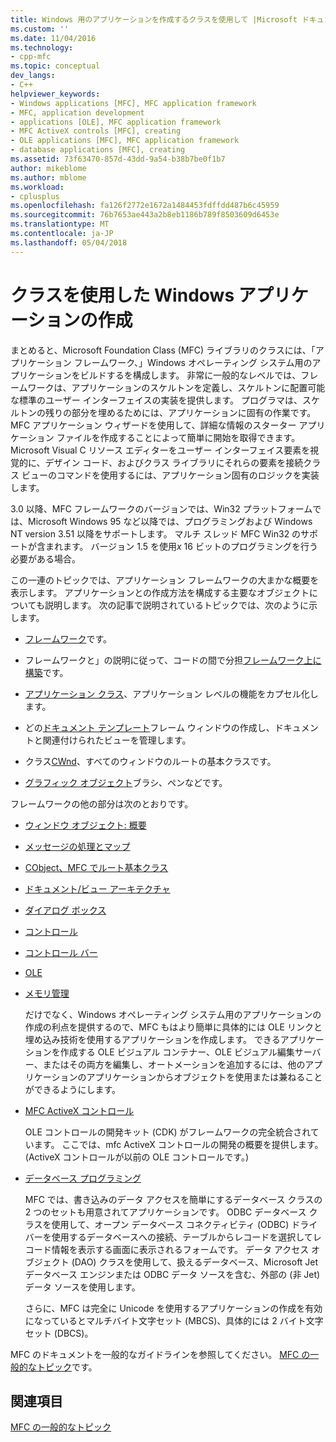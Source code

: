 ```yaml
---
title: Windows 用のアプリケーションを作成するクラスを使用して |Microsoft ドキュメント
ms.custom: ''
ms.date: 11/04/2016
ms.technology:
- cpp-mfc
ms.topic: conceptual
dev_langs:
- C++
helpviewer_keywords:
- Windows applications [MFC], MFC application framework
- MFC, application development
- applications [OLE], MFC application framework
- MFC ActiveX controls [MFC], creating
- OLE applications [MFC], MFC application framework
- database applications [MFC], creating
ms.assetid: 73f63470-857d-43dd-9a54-b38b7be0f1b7
author: mikeblome
ms.author: mblome
ms.workload:
- cplusplus
ms.openlocfilehash: fa126f2772e1672a1484453fdffdd487b6c45959
ms.sourcegitcommit: 76b7653ae443a2b8eb1186b789f8503609d6453e
ms.translationtype: MT
ms.contentlocale: ja-JP
ms.lasthandoff: 05/04/2018
---
```

# <a name="using-the-classes-to-write-applications-for-windows"></a>クラスを使用した Windows アプリケーションの作成
まとめると、Microsoft Foundation Class (MFC) ライブラリのクラスには、「アプリケーション フレームワーク、」Windows オペレーティング システム用のアプリケーションをビルドするを構成します。 非常に一般的なレベルでは、フレームワークは、アプリケーションのスケルトンを定義し、スケルトンに配置可能な標準のユーザー インターフェイスの実装を提供します。 プログラマは、スケルトンの残りの部分を埋めるためには、アプリケーションに固有の作業です。 MFC アプリケーション ウィザードを使用して、詳細な情報のスターター アプリケーション ファイルを作成することによって簡単に開始を取得できます。 Microsoft Visual C リソース エディターをユーザー インターフェイス要素を視覚的に、デザイン コード、およびクラス ライブラリにそれらの要素を接続クラス ビューのコマンドを使用するには、アプリケーション固有のロジックを実装します。  
  
 3.0 以降、MFC フレームワークのバージョンでは、Win32 プラットフォームでは、Microsoft Windows 95 など以降では、プログラミングおよび Windows NT version 3.51 以降をサポートします。 マルチ スレッド MFC Win32 のサポートが含まれます。 バージョン 1.5 を使用*x* 16 ビットのプログラミングを行う必要がある場合。  
  
 この一連のトピックでは、アプリケーション フレームワークの大まかな概要を表示します。 アプリケーションとの作成方法を構成する主要なオブジェクトについても説明します。 次の記事で説明されているトピックでは、次のように示します。  
  
-   [フレームワーク](../mfc/framework-mfc.md)です。  
  
-   フレームワークと」の説明に従って、コードの間で分担[フレームワーク上に構築](../mfc/building-on-the-framework.md)です。  
  
-   [アプリケーション クラス](../mfc/cwinapp-the-application-class.md)、アプリケーション レベルの機能をカプセル化します。  
  
-   どの[ドキュメント テンプレート](../mfc/document-templates-and-the-document-view-creation-process.md)フレーム ウィンドウの作成し、ドキュメントと関連付けられたビューを管理します。  
  
-   クラス[CWnd](../mfc/window-objects.md)、すべてのウィンドウのルートの基本クラスです。  
  
-   [グラフィック オブジェクト](../mfc/graphic-objects.md)ブラシ、ペンなどです。  
  
 フレームワークの他の部分は次のとおりです。  
  
-   [ウィンドウ オブジェクト: 概要](../mfc/window-objects.md)  
  
-   [メッセージの処理とマップ](../mfc/message-handling-and-mapping.md)  
  
-   [CObject、MFC でルート基本クラス](../mfc/using-cobject.md)  
  
-   [ドキュメント/ビュー アーキテクチャ](../mfc/document-view-architecture.md)  
  
-   [ダイアログ ボックス](../mfc/dialog-boxes.md)  
  
-   [コントロール](../mfc/controls-mfc.md)  
  
-   [コントロール バー](../mfc/control-bars.md)  
  
-   [OLE](../mfc/ole-in-mfc.md)  
  
-   [メモリ管理](../mfc/memory-management.md)  
  
     だけでなく、Windows オペレーティング システム用のアプリケーションの作成の利点を提供するので、MFC もはより簡単に具体的には OLE リンクと埋め込み技術を使用するアプリケーションを作成します。 できるアプリケーションを作成する OLE ビジュアル コンテナー、OLE ビジュアル編集サーバー、またはその両方を編集し、オートメーションを追加するには、他のアプリケーションのアプリケーションからオブジェクトを使用または兼ねることができるようにします。  
  
-   [MFC ActiveX コントロール](../mfc/mfc-activex-controls.md)  
  
     OLE コントロールの開発キット (CDK) がフレームワークの完全統合されています。 ここでは、mfc ActiveX コントロールの開発の概要を提供します。 (ActiveX コントロールが以前の OLE コントロールです。)  
  
-   [データベース プログラミング](../data/data-access-programming-mfc-atl.md)  
  
     MFC では、書き込みのデータ アクセスを簡単にするデータベース クラスの 2 つのセットも用意されてアプリケーションです。 ODBC データベース クラスを使用して、オープン データベース コネクティビティ (ODBC) ドライバーを使用するデータベースへの接続、テーブルからレコードを選択してレコード情報を表示する画面に表示されるフォームです。 データ アクセス オブジェクト (DAO) クラスを使用して、扱えるデータベース、Microsoft Jet データベース エンジンまたは ODBC データ ソースを含む、外部の (非 Jet) データ ソースを使用します。  
  
     さらに、MFC は完全に Unicode を使用するアプリケーションの作成を有効になっているとマルチバイト文字セット (MBCS)、具体的には 2 バイト文字セット (DBCS)。  
  
 MFC のドキュメントを一般的なガイドラインを参照してください。 [MFC の一般的なトピック](../mfc/general-mfc-topics.md)です。  
  
## <a name="see-also"></a>関連項目  
 [MFC の一般的なトピック](../mfc/general-mfc-topics.md)

